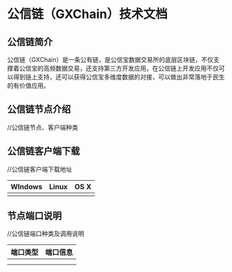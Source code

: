 # 公信链（GXChain）技术文档

## 公信链简介

公信链（GXChain）是一条公有链，是公信宝数据交易所的底层区块链，不仅支撑着公信宝的高频数据交易，还支持第三方开发应用，在公信链上开发应用不仅可以得到链上支持，还可以获得公信宝多维度数据的对接，可以做出非常落地于民生的有价值应用。

## **公信链节点介绍**

//公信链节点、客户端种类

## **公信链客户端下载**

//公信链客户端下载地址

| WIndows | Linux | OS X |
| :---: | :---: | :---: |
|  |  |  |

## 节点端口说明

//公信链端口种类及调用说明

| **端口类型** | **端口信息** |
| :---: | :---: |
|  |  |
|  |  |




